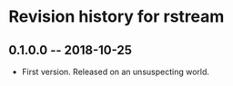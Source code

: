 # Revision history for rstream

## 0.1.0.0 -- 2018-10-25

* First version. Released on an unsuspecting world.
